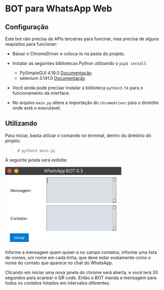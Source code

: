 # BOT para WhatsApp Web

## Configuração

Este bot não precisa de APIs terceiras para funcinar, mas precisa de alguns requisitos para funcionar:

- Baixar o ChromeDriver e coloca-lo na pasta do projeto.
- Instalar as seguintes bibliotecas Python utilizando o `pip3 install`:

	- PySimpleGUI         4.19.0 [Documentação](https://pysimplegui.readthedocs.io/en/latest/)
	- selenium            3.141.0 [Documentação](https://www.selenium.dev/documentation/en/webdriver/keyboard/)

- Você ainda pode precisar instalar a biblioteca `python3-tk` para o funcionamento da interface.

- No arquivo `main.py` altere a importação do `chromedriver` para o diretótio onde está o executável.

## Utilizando

Para iniciar, basta utilizar o comando no terminal, dentro do diretório do projeto:

> `# python3 main.py`

A seguinte janela será exibida:

![Tela do Aplicativo](.github/screen.png)

Informe a mensagem quem quiser e no campo contatos, informe uma lista de nomes, um nome em cada linha, que deve estar exatamente como o nome do contato que aparece no chat do WhatsApp.

Clicando em iniciar uma nova janela do chrome será aberta, e você terá 30 segundos para scanear o QR code. Então o BOT manda a mensagem para todos os contatos listados em intervalos diferentes.



